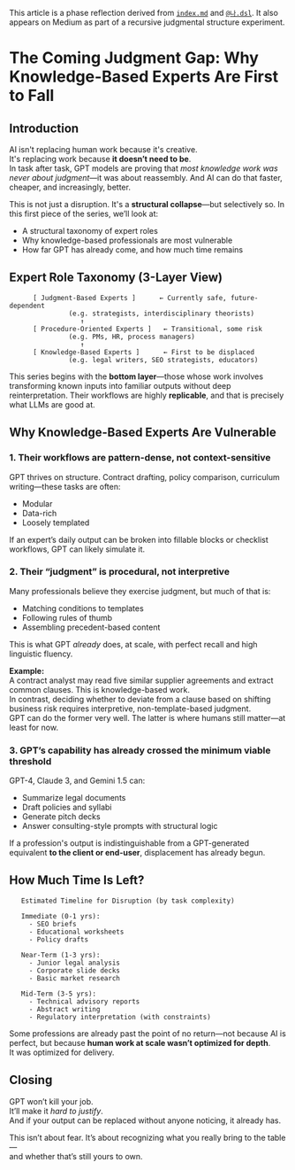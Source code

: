 <!-- Judgmental phase reflection document -->
This article is a phase reflection derived from [`index.md`](../index.md) and [`@나.dsl`](../dsl/나.dsl).
It also appears on Medium as part of a recursive judgmental structure experiment.


# The Coming Judgment Gap: Why Knowledge-Based Experts Are First to Fall

## Introduction

AI isn't replacing human work because it's creative.  
It's replacing work because **it doesn’t need to be**.  
In task after task, GPT models are proving that *most knowledge work was never about judgment*—it was about reassembly. And AI can do that faster, cheaper, and increasingly, better.

This is not just a disruption. It's a **structural collapse**—but selectively so. In this first piece of the series, we’ll look at:

- A structural taxonomy of expert roles
- Why knowledge-based professionals are most vulnerable
- How far GPT has already come, and how much time remains

## Expert Role Taxonomy (3-Layer View)

```
      [ Judgment-Based Experts ]      ← Currently safe, future-dependent
               (e.g. strategists, interdisciplinary theorists)
                  ↑
      [ Procedure-Oriented Experts ]   ← Transitional, some risk
               (e.g. PMs, HR, process managers)
                  ↑
      [ Knowledge-Based Experts ]      ← First to be displaced
               (e.g. legal writers, SEO strategists, educators)
```

This series begins with the **bottom layer**—those whose work involves transforming known inputs into familiar outputs without deep reinterpretation. Their workflows are highly **replicable**, and that is precisely what LLMs are good at.

## Why Knowledge-Based Experts Are Vulnerable

### 1. Their workflows are pattern-dense, not context-sensitive

GPT thrives on structure. Contract drafting, policy comparison, curriculum writing—these tasks are often:
- Modular
- Data-rich
- Loosely templated

If an expert’s daily output can be broken into fillable blocks or checklist workflows, GPT can likely simulate it.

### 2. Their “judgment” is procedural, not interpretive

Many professionals believe they exercise judgment, but much of that is:
- Matching conditions to templates
- Following rules of thumb
- Assembling precedent-based content

This is what GPT *already* does, at scale, with perfect recall and high linguistic fluency.

**Example:**  
A contract analyst may read five similar supplier agreements and extract common clauses. This is knowledge-based work.  
In contrast, deciding whether to deviate from a clause based on shifting business risk requires interpretive, non-template-based judgment.  
GPT can do the former very well. The latter is where humans still matter—at least for now.

### 3. GPT’s capability has already crossed the minimum viable threshold

GPT-4, Claude 3, and Gemini 1.5 can:
- Summarize legal documents
- Draft policies and syllabi
- Generate pitch decks
- Answer consulting-style prompts with structural logic

If a profession's output is indistinguishable from a GPT-generated equivalent **to the client or end-user**, displacement has already begun.

## How Much Time Is Left?

```
   Estimated Timeline for Disruption (by task complexity)

   Immediate (0-1 yrs):
     - SEO briefs
     - Educational worksheets
     - Policy drafts

   Near-Term (1-3 yrs):
     - Junior legal analysis
     - Corporate slide decks
     - Basic market research

   Mid-Term (3-5 yrs):
     - Technical advisory reports
     - Abstract writing
     - Regulatory interpretation (with constraints)
```

Some professions are already past the point of no return—not because AI is perfect, but because **human work at scale wasn’t optimized for depth**.  
It was optimized for delivery.

## Closing

GPT won’t kill your job.  
It’ll make it *hard to justify*.  
And if your output can be replaced without anyone noticing, it already has.

This isn’t about fear. It’s about recognizing what you really bring to the table—  
and whether that’s still yours to own.
